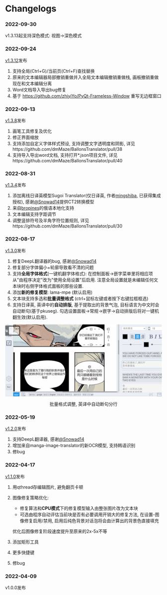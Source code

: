# Changelogs

### 2022-09-30
v1.3.13起支持深色模式: 视图->深色模式

### 2022-09-24
[v1.3.12](https://github.com/dmMaze/BallonsTranslator/releases/tag/v1.3.12)发布

1. 支持全局(Ctrl+G)/当前页(Ctrl+F)查找替换
2. 原来的文本编辑器局部撤销重做并入全局文本编辑撤销重做栈, 画板撤销重做现在和文本编辑分离
3. Word文档导入导出bug修复
4. 基于 https://github.com/zhiyiYo/PyQt-Frameless-Window 重写无边框窗口

### 2022-09-13
[v1.3.8](https://github.com/dmMaze/BallonsTranslator/releases/tag/v1.3.8)发布

1. 画笔工具修复及优化
2. 修正界面缩放
3. 支持添加自定义字体样式预设, 支持调整文字透明度和阴影, 详见https://github.com/dmMaze/BallonsTranslator/pull/38
4. 支持导入导出word文档, 支持打开*.json项目文件, 详见https://github.com/dmMaze/BallonsTranslator/pull/40

### 2022-08-31
[v1.3.4](https://github.com/dmMaze/BallonsTranslator/releases/tag/v1.3.4)发布

1. 添加离线日译英模型Sugoi Translator(仅日译英, 作者[mingshiba](https://www.patreon.com/mingshiba), 已获得集成授权), 感谢[@Snowad14](https://github.com/Snowad14)提供CT2转换模型
2. 来自[bropines](https://github.com/bropines)的俄语本地化支持
3. 文本编辑支持字距调节
4. 调整竖排符号及半角字符位置规则, 详见https://github.com/dmMaze/BallonsTranslator/pull/30

### 2022-08-17
[v1.3.0](https://github.com/dmMaze/BallonsTranslator/releases/tag/v1.3.0)发布

1. 修复DeepL翻译器的bug, 感谢[@Snowad14](https://github.com/Snowad14)
2. 修复部分字体偏小+轮廓导致看不清的问题
3. 支持**全局字体格式**(一键机翻字体格式): 在控制面板->嵌字菜单里将相应项从"由程序决定"改为"使用全局设置"后启用. 注意全局设置就是未编辑任何文本块时右侧字体格式面板的那些设置.  
4. 添加**新的修复模型**: lama-mpe (默认启用)
5. 文本块支持多选和**批量调整格式** (ctrl+鼠标左键或者按下右键拉框框选)
6. 支持日译英, 英译中的**自动排版**, 基于提取出的背景气泡, 目标语言为中文时会自动断句(基于pkuseg). 勾选设置面板->常规->嵌字->自动排版后将对一键机翻生效(默认启用). 

<img src="doc/src/multisel_autolayout.gif" div align=center>
<p align=center>
批量格式调整, 英译中自动断句分行
</p>

### 2022-05-19
[v1.2.0](https://github.com/dmMaze/BallonsTranslator/releases/tag/v1.2.0)发布

1. 支持DeepL翻译器, 感谢[@Snowad14](https://github.com/Snowad14)
2. 增加来自manga-image-translator的新OCR模型, 支持韩语识别
3. 修bug


### 2022-04-17
[v1.1.0](https://github.com/dmMaze/BallonsTranslator/releases/tag/v1.1.0)发布

1. 用qthread存编辑图片, 避免翻页卡顿
2. 图像修复策略优化: 
   - 修复算法和**CPU模式**下的修复模型输入由整张图片改为文本块
   - 可选由程序自动评估当前块是否有必要调用开销大的修复方法, 在设置-图像修复启用/禁用, 启用后纯色背景对话泡将会由计算出的背景色直接填充  
  
    优化后图像修复阶段速度提升至原来的2x-5x不等

3. 添加矩形工具
4. 更多快捷键
5. 修bug

### 2022-04-09
v1.0.0发布